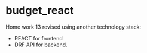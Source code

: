 # budget_react

Home work 13 revised using another technology stack:
  - REACT for frontend 
  - DRF API for backend. 
